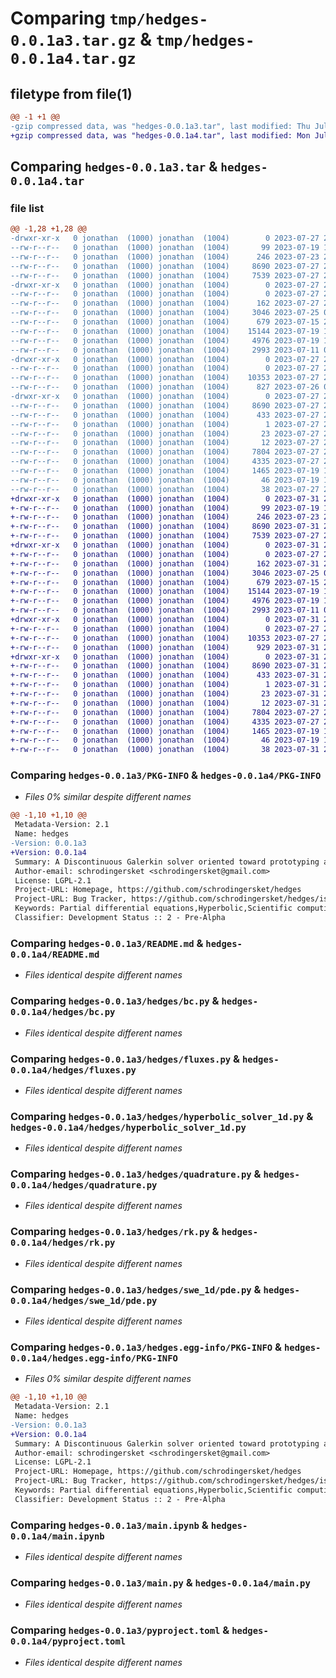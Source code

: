 # Comparing `tmp/hedges-0.0.1a3.tar.gz` & `tmp/hedges-0.0.1a4.tar.gz`

## filetype from file(1)

```diff
@@ -1 +1 @@
-gzip compressed data, was "hedges-0.0.1a3.tar", last modified: Thu Jul 27 23:10:03 2023, max compression
+gzip compressed data, was "hedges-0.0.1a4.tar", last modified: Mon Jul 31 20:47:07 2023, max compression
```

## Comparing `hedges-0.0.1a3.tar` & `hedges-0.0.1a4.tar`

### file list

```diff
@@ -1,28 +1,28 @@
-drwxr-xr-x   0 jonathan  (1000) jonathan  (1004)        0 2023-07-27 23:10:03.460245 hedges-0.0.1a3/
--rw-r--r--   0 jonathan  (1000) jonathan  (1004)       99 2023-07-19 18:52:52.000000 hedges-0.0.1a3/.gitignore
--rw-r--r--   0 jonathan  (1000) jonathan  (1004)      246 2023-07-23 20:16:02.000000 hedges-0.0.1a3/Makefile
--rw-r--r--   0 jonathan  (1000) jonathan  (1004)     8690 2023-07-27 23:10:03.460245 hedges-0.0.1a3/PKG-INFO
--rw-r--r--   0 jonathan  (1000) jonathan  (1004)     7539 2023-07-27 23:08:35.000000 hedges-0.0.1a3/README.md
-drwxr-xr-x   0 jonathan  (1000) jonathan  (1004)        0 2023-07-27 23:10:03.460245 hedges-0.0.1a3/hedges/
--rw-r--r--   0 jonathan  (1000) jonathan  (1004)        0 2023-07-27 22:35:03.000000 hedges-0.0.1a3/hedges/__init__.py
--rw-r--r--   0 jonathan  (1000) jonathan  (1004)      162 2023-07-27 23:10:03.000000 hedges-0.0.1a3/hedges/_version.py
--rw-r--r--   0 jonathan  (1000) jonathan  (1004)     3046 2023-07-25 08:44:31.000000 hedges-0.0.1a3/hedges/bc.py
--rw-r--r--   0 jonathan  (1000) jonathan  (1004)      679 2023-07-15 21:50:14.000000 hedges-0.0.1a3/hedges/fluxes.py
--rw-r--r--   0 jonathan  (1000) jonathan  (1004)    15144 2023-07-19 18:59:52.000000 hedges-0.0.1a3/hedges/hyperbolic_solver_1d.py
--rw-r--r--   0 jonathan  (1000) jonathan  (1004)     4976 2023-07-19 18:59:56.000000 hedges-0.0.1a3/hedges/quadrature.py
--rw-r--r--   0 jonathan  (1000) jonathan  (1004)     2993 2023-07-11 06:47:01.000000 hedges-0.0.1a3/hedges/rk.py
-drwxr-xr-x   0 jonathan  (1000) jonathan  (1004)        0 2023-07-27 23:10:03.460245 hedges-0.0.1a3/hedges/swe_1d/
--rw-r--r--   0 jonathan  (1000) jonathan  (1004)        0 2023-07-27 22:32:56.000000 hedges-0.0.1a3/hedges/swe_1d/__init__.py
--rw-r--r--   0 jonathan  (1000) jonathan  (1004)    10353 2023-07-27 22:43:29.000000 hedges-0.0.1a3/hedges/swe_1d/pde.py
--rw-r--r--   0 jonathan  (1000) jonathan  (1004)      827 2023-07-26 08:41:33.000000 hedges-0.0.1a3/hedges/swe_1d/steady.py
-drwxr-xr-x   0 jonathan  (1000) jonathan  (1004)        0 2023-07-27 23:10:03.460245 hedges-0.0.1a3/hedges.egg-info/
--rw-r--r--   0 jonathan  (1000) jonathan  (1004)     8690 2023-07-27 23:10:03.000000 hedges-0.0.1a3/hedges.egg-info/PKG-INFO
--rw-r--r--   0 jonathan  (1000) jonathan  (1004)      433 2023-07-27 23:10:03.000000 hedges-0.0.1a3/hedges.egg-info/SOURCES.txt
--rw-r--r--   0 jonathan  (1000) jonathan  (1004)        1 2023-07-27 23:10:03.000000 hedges-0.0.1a3/hedges.egg-info/dependency_links.txt
--rw-r--r--   0 jonathan  (1000) jonathan  (1004)       23 2023-07-27 23:10:03.000000 hedges-0.0.1a3/hedges.egg-info/requires.txt
--rw-r--r--   0 jonathan  (1000) jonathan  (1004)       12 2023-07-27 23:10:03.000000 hedges-0.0.1a3/hedges.egg-info/top_level.txt
--rw-r--r--   0 jonathan  (1000) jonathan  (1004)     7804 2023-07-27 23:07:03.000000 hedges-0.0.1a3/main.ipynb
--rw-r--r--   0 jonathan  (1000) jonathan  (1004)     4335 2023-07-27 23:06:15.000000 hedges-0.0.1a3/main.py
--rw-r--r--   0 jonathan  (1000) jonathan  (1004)     1465 2023-07-19 18:54:57.000000 hedges-0.0.1a3/pyproject.toml
--rw-r--r--   0 jonathan  (1000) jonathan  (1004)       46 2023-07-19 18:10:56.000000 hedges-0.0.1a3/requirements.txt
--rw-r--r--   0 jonathan  (1000) jonathan  (1004)       38 2023-07-27 23:10:03.460245 hedges-0.0.1a3/setup.cfg
+drwxr-xr-x   0 jonathan  (1000) jonathan  (1004)        0 2023-07-31 20:47:07.145480 hedges-0.0.1a4/
+-rw-r--r--   0 jonathan  (1000) jonathan  (1004)       99 2023-07-19 18:52:52.000000 hedges-0.0.1a4/.gitignore
+-rw-r--r--   0 jonathan  (1000) jonathan  (1004)      246 2023-07-23 20:16:02.000000 hedges-0.0.1a4/Makefile
+-rw-r--r--   0 jonathan  (1000) jonathan  (1004)     8690 2023-07-31 20:47:07.145480 hedges-0.0.1a4/PKG-INFO
+-rw-r--r--   0 jonathan  (1000) jonathan  (1004)     7539 2023-07-27 23:08:35.000000 hedges-0.0.1a4/README.md
+drwxr-xr-x   0 jonathan  (1000) jonathan  (1004)        0 2023-07-31 20:47:07.142146 hedges-0.0.1a4/hedges/
+-rw-r--r--   0 jonathan  (1000) jonathan  (1004)        0 2023-07-27 22:35:03.000000 hedges-0.0.1a4/hedges/__init__.py
+-rw-r--r--   0 jonathan  (1000) jonathan  (1004)      162 2023-07-31 20:47:07.000000 hedges-0.0.1a4/hedges/_version.py
+-rw-r--r--   0 jonathan  (1000) jonathan  (1004)     3046 2023-07-25 08:44:31.000000 hedges-0.0.1a4/hedges/bc.py
+-rw-r--r--   0 jonathan  (1000) jonathan  (1004)      679 2023-07-15 21:50:14.000000 hedges-0.0.1a4/hedges/fluxes.py
+-rw-r--r--   0 jonathan  (1000) jonathan  (1004)    15144 2023-07-19 18:59:52.000000 hedges-0.0.1a4/hedges/hyperbolic_solver_1d.py
+-rw-r--r--   0 jonathan  (1000) jonathan  (1004)     4976 2023-07-19 18:59:56.000000 hedges-0.0.1a4/hedges/quadrature.py
+-rw-r--r--   0 jonathan  (1000) jonathan  (1004)     2993 2023-07-11 06:47:01.000000 hedges-0.0.1a4/hedges/rk.py
+drwxr-xr-x   0 jonathan  (1000) jonathan  (1004)        0 2023-07-31 20:47:07.145480 hedges-0.0.1a4/hedges/swe_1d/
+-rw-r--r--   0 jonathan  (1000) jonathan  (1004)        0 2023-07-27 22:32:56.000000 hedges-0.0.1a4/hedges/swe_1d/__init__.py
+-rw-r--r--   0 jonathan  (1000) jonathan  (1004)    10353 2023-07-27 22:43:29.000000 hedges-0.0.1a4/hedges/swe_1d/pde.py
+-rw-r--r--   0 jonathan  (1000) jonathan  (1004)      929 2023-07-31 20:36:33.000000 hedges-0.0.1a4/hedges/swe_1d/steady.py
+drwxr-xr-x   0 jonathan  (1000) jonathan  (1004)        0 2023-07-31 20:47:07.145480 hedges-0.0.1a4/hedges.egg-info/
+-rw-r--r--   0 jonathan  (1000) jonathan  (1004)     8690 2023-07-31 20:47:07.000000 hedges-0.0.1a4/hedges.egg-info/PKG-INFO
+-rw-r--r--   0 jonathan  (1000) jonathan  (1004)      433 2023-07-31 20:47:07.000000 hedges-0.0.1a4/hedges.egg-info/SOURCES.txt
+-rw-r--r--   0 jonathan  (1000) jonathan  (1004)        1 2023-07-31 20:47:07.000000 hedges-0.0.1a4/hedges.egg-info/dependency_links.txt
+-rw-r--r--   0 jonathan  (1000) jonathan  (1004)       23 2023-07-31 20:47:07.000000 hedges-0.0.1a4/hedges.egg-info/requires.txt
+-rw-r--r--   0 jonathan  (1000) jonathan  (1004)       12 2023-07-31 20:47:07.000000 hedges-0.0.1a4/hedges.egg-info/top_level.txt
+-rw-r--r--   0 jonathan  (1000) jonathan  (1004)     7804 2023-07-27 23:07:03.000000 hedges-0.0.1a4/main.ipynb
+-rw-r--r--   0 jonathan  (1000) jonathan  (1004)     4335 2023-07-27 23:25:01.000000 hedges-0.0.1a4/main.py
+-rw-r--r--   0 jonathan  (1000) jonathan  (1004)     1465 2023-07-19 18:54:57.000000 hedges-0.0.1a4/pyproject.toml
+-rw-r--r--   0 jonathan  (1000) jonathan  (1004)       46 2023-07-19 18:10:56.000000 hedges-0.0.1a4/requirements.txt
+-rw-r--r--   0 jonathan  (1000) jonathan  (1004)       38 2023-07-31 20:47:07.145480 hedges-0.0.1a4/setup.cfg
```

### Comparing `hedges-0.0.1a3/PKG-INFO` & `hedges-0.0.1a4/PKG-INFO`

 * *Files 0% similar despite different names*

```diff
@@ -1,10 +1,10 @@
 Metadata-Version: 2.1
 Name: hedges
-Version: 0.0.1a3
+Version: 0.0.1a4
 Summary: A Discontinuous Galerkin solver oriented toward prototyping and education
 Author-email: schrodingersket <schrodingersket@gmail.com>
 License: LGPL-2.1
 Project-URL: Homepage, https://github.com/schrodingersket/hedges
 Project-URL: Bug Tracker, https://github.com/schrodingersket/hedges/issues
 Keywords: Partial differential equations,Hyperbolic,Scientific computing,Scientific machine learning,Discontinuous Galerkin
 Classifier: Development Status :: 2 - Pre-Alpha
```

### Comparing `hedges-0.0.1a3/README.md` & `hedges-0.0.1a4/README.md`

 * *Files identical despite different names*

### Comparing `hedges-0.0.1a3/hedges/bc.py` & `hedges-0.0.1a4/hedges/bc.py`

 * *Files identical despite different names*

### Comparing `hedges-0.0.1a3/hedges/fluxes.py` & `hedges-0.0.1a4/hedges/fluxes.py`

 * *Files identical despite different names*

### Comparing `hedges-0.0.1a3/hedges/hyperbolic_solver_1d.py` & `hedges-0.0.1a4/hedges/hyperbolic_solver_1d.py`

 * *Files identical despite different names*

### Comparing `hedges-0.0.1a3/hedges/quadrature.py` & `hedges-0.0.1a4/hedges/quadrature.py`

 * *Files identical despite different names*

### Comparing `hedges-0.0.1a3/hedges/rk.py` & `hedges-0.0.1a4/hedges/rk.py`

 * *Files identical despite different names*

### Comparing `hedges-0.0.1a3/hedges/swe_1d/pde.py` & `hedges-0.0.1a4/hedges/swe_1d/pde.py`

 * *Files identical despite different names*

### Comparing `hedges-0.0.1a3/hedges.egg-info/PKG-INFO` & `hedges-0.0.1a4/hedges.egg-info/PKG-INFO`

 * *Files 0% similar despite different names*

```diff
@@ -1,10 +1,10 @@
 Metadata-Version: 2.1
 Name: hedges
-Version: 0.0.1a3
+Version: 0.0.1a4
 Summary: A Discontinuous Galerkin solver oriented toward prototyping and education
 Author-email: schrodingersket <schrodingersket@gmail.com>
 License: LGPL-2.1
 Project-URL: Homepage, https://github.com/schrodingersket/hedges
 Project-URL: Bug Tracker, https://github.com/schrodingersket/hedges/issues
 Keywords: Partial differential equations,Hyperbolic,Scientific computing,Scientific machine learning,Discontinuous Galerkin
 Classifier: Development Status :: 2 - Pre-Alpha
```

### Comparing `hedges-0.0.1a3/main.ipynb` & `hedges-0.0.1a4/main.ipynb`

 * *Files identical despite different names*

### Comparing `hedges-0.0.1a3/main.py` & `hedges-0.0.1a4/main.py`

 * *Files identical despite different names*

### Comparing `hedges-0.0.1a3/pyproject.toml` & `hedges-0.0.1a4/pyproject.toml`

 * *Files identical despite different names*

